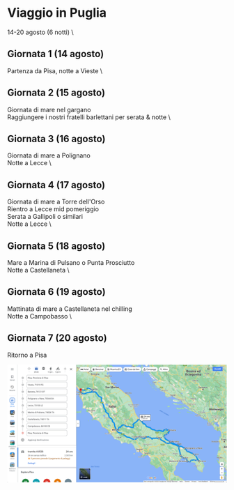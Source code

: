 # Viaggio in Puglia
14-20 agosto (6 notti) \

## Giornata 1 (14 agosto)
Partenza da Pisa, notte a Vieste \

## Giornata 2 (15 agosto)
Giornata di mare nel gargano\
Raggiungere i nostri fratelli barlettani per serata & notte \

## Giornata 3 (16 agosto)
Giornata di mare a Polignano \
Notte a Lecce \

## Giornata 4 (17 agosto)
Giornata di mare a Torre dell'Orso \
Rientro a Lecce mid pomeriggio\
Serata a Gallipoli o similari \
Notte a Lecce \

## Giornata 5 (18 agosto)
Mare a Marina di Pulsano o Punta Prosciutto \
Notte a Castellaneta \

## Giornata 6 (19 agosto)
Mattinata di mare a Castellaneta nel chilling \
Notte a Campobasso \

## Giornata 7 (20 agosto)
Ritorno a Pisa 

![](itinerario.png)
